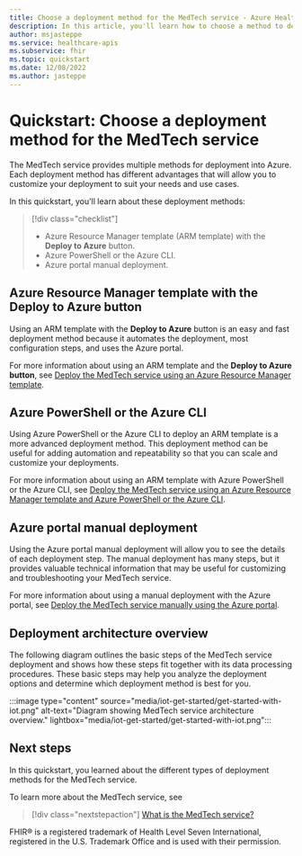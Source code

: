 ```yaml
---
title: Choose a deployment method for the MedTech service - Azure Health Data Services
description: In this article, you'll learn how to choose a method to deploy the MedTech service.
author: msjasteppe
ms.service: healthcare-apis
ms.subservice: fhir
ms.topic: quickstart
ms.date: 12/08/2022
ms.author: jasteppe
---
```


# Quickstart: Choose a deployment method for the MedTech service

The MedTech service provides multiple methods for deployment into Azure. Each deployment method has different advantages that will allow you to customize your deployment to suit your needs and use cases.

In this quickstart, you'll learn about these deployment methods:

> [!div class="checklist"]
> - Azure Resource Manager template (ARM template) with the **Deploy to Azure** button.
> - Azure PowerShell or the Azure CLI.
> - Azure portal manual deployment. 

## Azure Resource Manager template with the Deploy to Azure button

Using an ARM template with the **Deploy to Azure** button is an easy and fast deployment method because it automates the deployment, most configuration steps, and uses the Azure portal.

For more information about using an ARM template and the **Deploy to Azure button**, see [Deploy the MedTech service using an Azure Resource Manager template](deploy-new-button.md).

## Azure PowerShell or the Azure CLI

Using Azure PowerShell or the Azure CLI to deploy an ARM template is a more advanced deployment method. This deployment method can be useful for adding automation and repeatability so that you can scale and customize your deployments.

For more information about using an ARM template with Azure PowerShell or the Azure CLI, see [Deploy the MedTech service using an Azure Resource Manager template and Azure PowerShell or the Azure CLI](deploy-new-powershell-cli.md).

## Azure portal manual deployment

Using the Azure portal manual deployment will allow you to see the details of each deployment step. The manual deployment has many steps, but it provides valuable technical information that may be useful for customizing and troubleshooting your MedTech service.

For more information about using a manual deployment with the Azure portal, see [Deploy the MedTech service manually using the Azure portal](deploy-new-manual.md).

## Deployment architecture overview

The following diagram outlines the basic steps of the MedTech service deployment and shows how these steps fit together with its data processing procedures. These basic steps may help you analyze the deployment options and determine which deployment method is best for you.

:::image type="content" source="media/iot-get-started/get-started-with-iot.png" alt-text="Diagram showing MedTech service architecture overview." lightbox="media/iot-get-started/get-started-with-iot.png":::

## Next steps

In this quickstart, you learned about the different types of deployment methods for the MedTech service. 

To learn more about the MedTech service, see

> [!div class="nextstepaction"]
> [What is the MedTech service?](iot-connector-overview.md)

FHIR&#174; is a registered trademark of Health Level Seven International, registered in the U.S. Trademark Office and is used with their permission.
